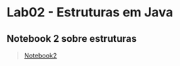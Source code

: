 # Lab02 - Estruturas em Java


## Notebook 2 sobre estruturas

>[Notebook2](lab02-java-estruturas-ra247021.ipynb) 
